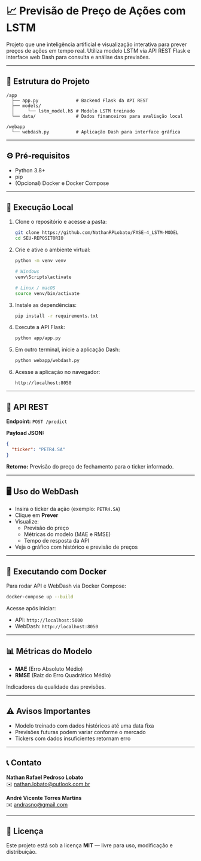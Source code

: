 # 📈 Previsão de Preço de Ações com LSTM

Projeto que une inteligência artificial e visualização interativa para prever preços de ações em tempo real. Utiliza modelo LSTM via API REST Flask e interface web Dash para consulta e análise das previsões.

---

## 📂 Estrutura do Projeto

```
/app
  ├── app.py              # Backend Flask da API REST
  ├── models/
  │     └── lstm_model.h5 # Modelo LSTM treinado
  └── data/               # Dados financeiros para avaliação local

/webapp
  └── webdash.py          # Aplicação Dash para interface gráfica
```
---

## ⚙️ Pré-requisitos

- Python 3.8+  
- pip  
- (Opcional) Docker e Docker Compose

---

## 🚀 Execução Local

1. Clone o repositório e acesse a pasta:

   ```bash
   git clone https://github.com/NathanRPLobato/FASE-4_LSTM-MODEL
   cd SEU-REPOSITORIO
   ```

2. Crie e ative o ambiente virtual:

   ```bash
   python -m venv venv

   # Windows
   venv\Scripts\activate

   # Linux / macOS
   source venv/bin/activate
   ```

3. Instale as dependências:

   ```bash
   pip install -r requirements.txt
   ```

4. Execute a API Flask:

   ```bash
   python app/app.py
   ```

5. Em outro terminal, inicie a aplicação Dash:

   ```bash
   python webapp/webdash.py
   ```

6. Acesse a aplicação no navegador:

   ```
   http://localhost:8050
   ```

---

## 🔗 API REST

**Endpoint:** `POST /predict`

**Payload JSON:**

```json
{
  "ticker": "PETR4.SA"
}
```

**Retorno:** Previsão do preço de fechamento para o ticker informado.

---

## 🖥️ Uso do WebDash

- Insira o ticker da ação (exemplo: `PETR4.SA`)  
- Clique em **Prever**  
- Visualize:  
  - Previsão do preço  
  - Métricas do modelo (MAE e RMSE)  
  - Tempo de resposta da API  
- Veja o gráfico com histórico e previsão de preços

---

## 🐳 Executando com Docker

Para rodar API e WebDash via Docker Compose:

```bash
docker-compose up --build
```

Acesse após iniciar:  

- API: `http://localhost:5000`  
- WebDash: `http://localhost:8050`

---

## 📊 Métricas do Modelo

- **MAE** (Erro Absoluto Médio)  
- **RMSE** (Raiz do Erro Quadrático Médio)  

Indicadores da qualidade das previsões.

---

## ⚠️ Avisos Importantes

- Modelo treinado com dados históricos até uma data fixa  
- Previsões futuras podem variar conforme o mercado  
- Tickers com dados insuficientes retornam erro

---

## 📞 Contato

**Nathan Rafael Pedroso Lobato**  
✉️ nathan.lobato@outlook.com.br

**André Vicente Torres Martins**  
✉️ andrasno@gmail.com

---

## 📄 Licença

Este projeto está sob a licença **MIT** — livre para uso, modificação e distribuição.
